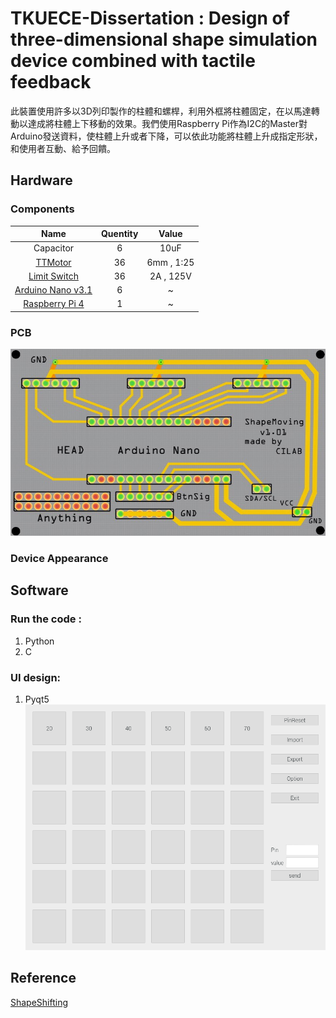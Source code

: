 # TKUECE-Dissertation : Design of three-dimensional shape simulation device combined with tactile feedback

此裝置使用許多以3D列印製作的柱體和螺桿，利用外框將柱體固定，在以馬達轉動以達成將柱體上下移動的效果。我們使用Raspberry Pi作為I2C的Master對Arduino發送資料，使柱體上升或者下降，可以依此功能將柱體上升成指定形狀，和使用者互動、給予回饋。

## Hardware

### Components

|Name|Quentity|Value|
|:---:|:----:|:----:|
|Capacitor|6|10uF|
|[TTMotor](https://reurl.cc/EzaZDv)|36|6mm , 1:25|
|[Limit Switch](https://reurl.cc/v18gXe)|36|2A , 125V|
|[Arduino Nano v3.1](https://reurl.cc/Xk9l90)|6|~|
|[Raspberry Pi 4](https://reurl.cc/GrlbRG)|1|~|

### PCB
![PCB](\hardware\PCB\Image\PCB_Image.jpg)

### Device Appearance

## Software

### Run the code :

1. Python
2. C

### UI design:

1. Pyqt5
![Pyqt5](\software\Pyqt5\Image\Pyqt.png)

## Reference
[ShapeShifting](http://shape.stanford.edu/research/shapeShift/)